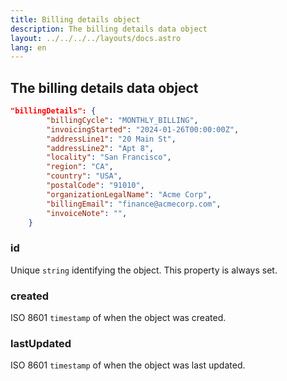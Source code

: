 ```yaml
---
title: Billing details object
description: The billing details data object
layout: ../../../../layouts/docs.astro
lang: en
---
```


## The billing details data object

```json
"billingDetails": {
        "billingCycle": "MONTHLY_BILLING",
        "invoicingStarted": "2024-01-26T00:00:00Z",
        "addressLine1": "20 Main St",
        "addressLine2": "Apt 8",
        "locality": "San Francisco",
        "region": "CA",
        "country": "USA",
        "postalCode": "91010",
        "organizationLegalName": "Acme Corp",
        "billingEmail": "finance@acmecorp.com",
        "invoiceNote": "",
    }
```

### id
Unique `string` identifying the object.  This property is always set.

### created
ISO 8601 `timestamp` of when the object was created.

### lastUpdated
ISO 8601 `timestamp` of when the object was last updated.